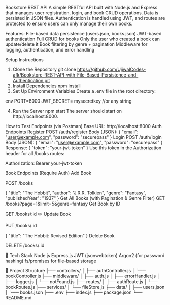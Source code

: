Bookstore REST API
A simple RESTful API built with Node.js and Express that manages user registration, login, and book CRUD operations. Data is persisted in JSON files. Authentication is handled using JWT, and routes are protected to ensure users can only manage their own books.

Features:
File-based data persistence (users.json, books.json)
JWT-based authentication
Full CRUD for books
Only the user who created a book can update/delete it
Book filtering by genre + pagination
Middleware for logging, authentication, and error handling

Setup Instructions
1. Clone the Repository
git clone https://github.com/UjjwalCodes-afk/Bookstore-REST-API-with-File-Based-Persistence-and-Authentication.git
2. Install Dependencies
npm install
3. Set Up Environment Variables
Create a .env file in the root directory:

env
PORT=8000
JWT_SECRET= mysecretkey    //or any string 


4. Run the Server
npm start
The server should start on http://localhost:8000.

How to Test Endpoints (via Postman)
Base URL:
http://localhost:8000
Auth Endpoints
Register
POST /auth/register
Body (JSON):
{
  "email": "user@example.com",
  "password": "securepass"
}
Login
POST /auth/login
Body (JSON):
{
  "email": "user@example.com",
  "password": "securepass"
}
Response:
{
  "token": "your-jwt-token"
}
Use this token in the Authorization header for all /books routes:


Authorization: Bearer your-jwt-token

Book Endpoints (Require Auth)
Add Book

POST /books

{
  "title": "The Hobbit",
  "author": "J.R.R. Tolkien",
  "genre": "Fantasy",
  "publishedYear": "1937"
}
Get All Books (with Pagination & Genre Filter)
GET /books?page=1&limit=5&genre=fantasy
Get Book by ID

GET /books/:id
✏️ Update Book

PUT /books/:id

{
  "title": "The Hobbit: Revised Edition"
}
Delete Book

DELETE /books/:id

🧰 Tech Stack
Node.js
Express.js
JWT (jsonwebtoken)
Argon2 (for password hashing)
fs/promises for file-based storage

📂 Project Structure
├── controllers/
│   ├── authController.js
│   └── bookController.js
├── middleware/
│   ├── auth.js
│   ├── errorHandler.js
│   ├── logger.js
│   └── notFound.js
├── routes/
│   ├── authRoute.js
│   └── bookRoutes.js
├── services/
│   └── fileStore.js
├── data/
│   ├── users.json
│   └── books.json
├── .env
├── index.js
├── package.json
└── README.md
